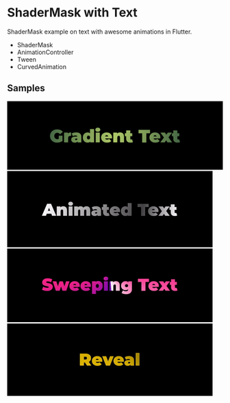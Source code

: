 # ShaderMask with Text

ShaderMask example on text with awesome animations in Flutter.

- ShaderMask
- AnimationController
- Tween
- CurvedAnimation

## Samples
![](https://github.com/GitVNS/Shader-text/blob/main/sample/linear%20normal.png)
![](https://github.com/GitVNS/Shader-text/blob/main/sample/linear%20animated.gif)
![](https://github.com/GitVNS/Shader-text/blob/main/sample/sweep%20animated.gif)
![](https://github.com/GitVNS/Shader-text/blob/main/sample/reveal.gif)
